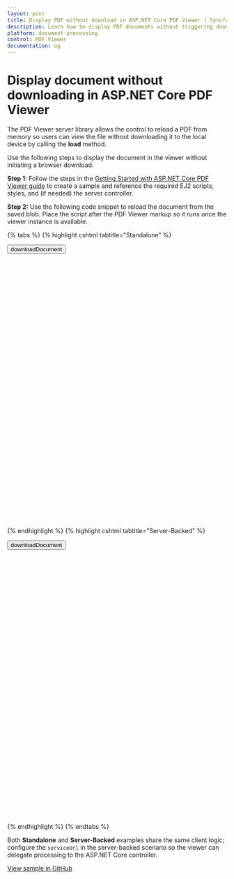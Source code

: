 ```yaml
---
layout: post
title: Display PDF without download in ASP.NET Core PDF Viewer | Syncfusion
description: Learn how to display PDF documents without triggering downloads by using the Syncfusion ASP.NET Core PDF Viewer.
platform: document-processing
control: PDF Viewer
documentation: ug
---
```


# Display document without downloading in ASP.NET Core PDF Viewer

The PDF Viewer server library allows the control to reload a PDF from memory so users can view the file without downloading it to the local device by calling the **load** method.

Use the following steps to display the document in the viewer without initiating a browser download.

**Step 1:** Follow the steps in the [Getting Started with ASP.NET Core PDF Viewer guide](https://help.syncfusion.com/document-processing/pdf/pdf-viewer/asp-net-core/getting-started) to create a sample and reference the required EJ2 scripts, styles, and (if needed) the server controller.

**Step 2:** Use the following code snippet to reload the document from the saved blob. Place the script after the PDF Viewer markup so it runs once the viewer instance is available.

{% tabs %}
{% highlight cshtml tabtitle="Standalone" %}

<button onclick="downloadDocument()">downloadDocument</button>

<div style="width:100%;height:600px">
    <ejs-pdfviewer
            id="pdfviewer"
            documentPath="https://cdn.syncfusion.com/content/pdf/pdf-succinctly.pdf">
    </ejs-pdfviewer>
</div>

<script>
    function downloadDocument() {
        var viewer = document.getElementById('pdfviewer').ej2_instances[0];
        viewer.saveAsBlob().then(function (value) {
            var data = value;
            var reader = new FileReader();
            reader.readAsDataURL(data);
            reader.onload = () => {
                var base64data = reader.result;
                console.log(base64data);
                viewer.load(base64data, null);
            };
        });
    }
</script>

{% endhighlight %}
{% highlight cshtml tabtitle="Server-Backed" %}

<button onclick="downloadDocument()">downloadDocument</button>

<div style="width:100%;height:600px">
    <ejs-pdfviewer
            id="pdfviewer"
            documentPath="https://cdn.syncfusion.com/content/pdf/pdf-succinctly.pdf">
    </ejs-pdfviewer>
</div>

<script>
    function downloadDocument() {
        var viewer = document.getElementById('pdfviewer').ej2_instances[0];
        viewer.saveAsBlob().then(function (value) {
            var data = value;
            var reader = new FileReader();
            reader.readAsDataURL(data);
            reader.onload = () => {
                var base64data = reader.result;
                console.log(base64data);
                viewer.load(base64data, null);
            };
        });
    }
</script>

{% endhighlight %}
{% endtabs %}

Both **Standalone** and **Server-Backed** examples share the same client logic; configure the `serviceUrl` in the server-backed scenario so the viewer can delegate processing to the ASP.NET Core controller.

[View sample in GitHub](https://github.com/SyncfusionExamples/asp-core-pdf-viewer-examples/tree/master/How%20to/Display%20document%20without%20downloading)
